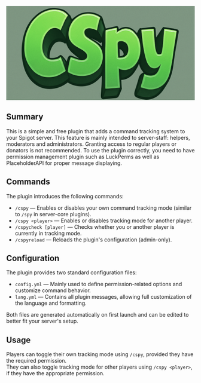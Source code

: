 ![CSpy Logo](./assets/logo.png)
## Summary
This is a simple and free plugin that adds a command tracking system to your Spigot server. This feature is mainly intended to server-staff: helpers, moderators and administrators. Granting access to regular players or donators is not recommended. To use the plugin correctly, you need to have permission management plugin such as LuckPerms as well as PlaceholderAPI for proper message displaying.

## Commands
The plugin introduces the following commands:
- `/cspy` — Enables or disables your own command tracking mode (similar to `/spy` in server-core plugins).
- `/cspy <player>` — Enables or disables tracking mode for another player.
- `/cspycheck [player]` — Checks whether you or another player is currently in tracking mode.
- `/cspyreload` — Reloads the plugin's configuration (admin-only).

## Configuration
The plugin provides two standard configuration files:

- `config.yml` — Mainly used to define permission-related options and customize command behavior.
- `lang.yml` — Contains all plugin messages, allowing full customization of the language and formatting.

Both files are generated automatically on first launch and can be edited to better fit your server's setup.

## Usage
Players can toggle their own tracking mode using `/cspy`, provided they have the required permission.  
They can also toggle tracking mode for other players using `/cspy <player>`, if they have the appropriate permission.
